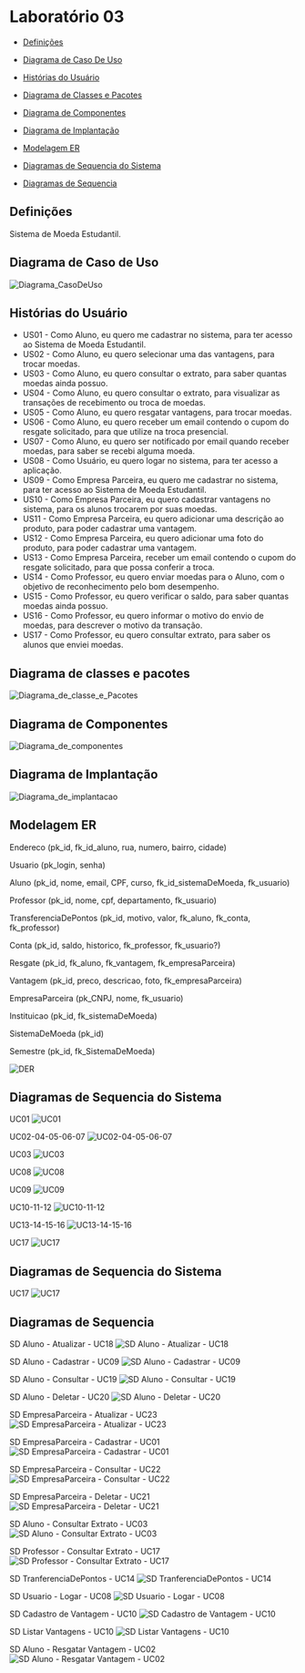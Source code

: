# Laboratório 03

- [Definições](#definições)

- [Diagrama de Caso De Uso](#diagrama-de-caso-de-uso)

- [Histórias do Usuário](#histórias-do-usuário)

- [Diagrama de Classes e Pacotes](#diagrama-de-classes-e-pacotes)

- [Diagrama de Componentes](#diagrama-de-componentes)

- [Diagrama de Implantação](#diagrama-de-implantação)

- [Modelagem ER](#modelagem-er)

- [Diagramas de Sequencia do Sistema](#diagramas-de-sequencia-do-Sistema)

- [Diagramas de Sequencia](#diagramas-de-sequencia)

## Definições

Sistema de Moeda Estudantil.

## Diagrama de Caso de Uso

![Diagrama_CasoDeUso](./projeto/Print%20-%20Diagrama%20de%20caso%20de%20Uso.png)

## Histórias do Usuário

* US01 - Como Aluno, eu quero me cadastrar no sistema, para ter acesso ao Sistema de Moeda Estudantil.
* US02 - Como Aluno, eu quero selecionar uma das vantagens, para trocar moedas.
* US03 - Como Aluno, eu quero consultar o extrato, para saber quantas moedas ainda possuo.
* US04 - Como Aluno, eu quero consultar o extrato, para visualizar as transações de recebimento ou troca de moedas.
* US05 - Como Aluno, eu quero resgatar vantagens, para trocar moedas.
* US06 - Como Aluno, eu quero receber um email contendo o cupom do resgate solicitado, para que utilize na troca presencial.
* US07 - Como Aluno, eu quero ser notificado por email quando receber moedas, para saber se recebi alguma moeda.
* US08 - Como Usuário, eu quero logar no sistema, para ter acesso a aplicação.
* US09 - Como Empresa Parceira, eu quero me cadastrar no sistema, para ter acesso ao Sistema de Moeda Estudantil. 
* US10 - Como Empresa Parceira, eu quero cadastrar vantagens no sistema, para os alunos trocarem por suas moedas.
* US11 - Como Empresa Parceira, eu quero adicionar uma descrição ao produto, para poder cadastrar uma vantagem.
* US12 - Como Empresa Parceira, eu quero adicionar uma foto do produto, para poder cadastrar uma vantagem.
* US13 - Como Empresa Parceira, receber um email contendo o cupom do resgate solicitado, para que possa conferir a troca.
* US14 - Como Professor, eu quero enviar moedas para o Aluno, com o objetivo de reconhecimento pelo bom desempenho.
* US15 - Como Professor, eu quero verificar o saldo, para saber quantas moedas ainda possuo.
* US16 - Como Professor, eu quero informar o motivo do envio de moedas, para descrever o motivo da transação.
* US17 - Como Professor, eu quero consultar extrato, para saber os alunos que enviei moedas. 

## Diagrama de classes e pacotes

![Diagrama_de_classe_e_Pacotes](./projeto/Print%20-%20Diagrama%20de%20Pacotes%20e%20Classes.png)


## Diagrama de Componentes

![Diagrama_de_componentes](./projeto/Print%20-%20Diagrama%20de%20Componentes.png)


## Diagrama de Implantação

![Diagrama_de_implantacao](./projeto/Print%20-%20Diagrama%20de%20Implantação.png)

## Modelagem ER

Endereco (pk_id, fk_id_aluno, rua, numero, bairro, cidade)

Usuario (pk_login, senha)

Aluno (pk_id, nome, email, CPF, curso, fk_id_sistemaDeMoeda, fk_usuario)

Professor (pk_id, nome, cpf, departamento, fk_usuario)

TransferenciaDePontos (pk_id, motivo, valor, fk_aluno, fk_conta, fk_professor)

Conta (pk_id, saldo, historico, fk_professor, fk_usuario?)

Resgate (pk_id, fk_aluno, fk_vantagem, fk_empresaParceira)

Vantagem (pk_id, preco, descricao, foto, fk_empresaParceira)

EmpresaParceira (pk_CNPJ, nome, fk_usuario)

Instituicao (pk_id, fk_sistemaDeMoeda)

SistemaDeMoeda (pk_id)

Semestre (pk_id, fk_SistemaDeMoeda)

![DER](./projeto/DER.png)

## Diagramas de Sequencia do Sistema

UC01
![UC01](./projeto/Diagrama%20de%20Sequencia%20do%20Sistema/UC01.png)

UC02-04-05-06-07
![UC02-04-05-06-07](./projeto/Diagrama%20de%20Sequencia%20do%20Sistema/UC02-04-05-06-07.png)

UC03
![UC03](./projeto/Diagrama%20de%20Sequencia%20do%20Sistema/UC03.png)

UC08
![UC08](./projeto/Diagrama%20de%20Sequencia%20do%20Sistema/UC08.png)

UC09
![UC09](./projeto/Diagrama%20de%20Sequencia%20do%20Sistema/UC09.png)

UC10-11-12
![UC10-11-12](./projeto/Diagrama%20de%20Sequencia%20do%20Sistema/UC10-11-12.png)

UC13-14-15-16
![UC13-14-15-16](./projeto/Diagrama%20de%20Sequencia%20do%20Sistema/UC13-14-15-16.png)

UC17
![UC17](./projeto/Diagrama%20de%20Sequencia%20do%20Sistema/UC17.png)

## Diagramas de Sequencia do Sistema

UC17
![UC17](./projeto/Diagrama%20de%20Sequencia%20do%20Sistema/UC17.png)


## Diagramas de Sequencia

SD Aluno - Atualizar - UC18
![SD Aluno - Atualizar - UC18](./projeto/Diagrama%20de%20Sequencia/SD%20Aluno%20-%20Atualizar%20-%20UC18.png)

SD Aluno - Cadastrar - UC09
![SD Aluno - Cadastrar - UC09](./projeto/Diagrama%20de%20Sequencia/SD%20Aluno%20-%20Cadastrar%20-%20UC09.png)

SD Aluno - Consultar - UC19
![SD Aluno - Consultar - UC19](./projeto/Diagrama%20de%20Sequencia/SD%20Aluno%20-%20Consultar%20-%20UC19.png)

SD Aluno - Deletar - UC20
![SD Aluno - Deletar - UC20](./projeto/Diagrama%20de%20Sequencia/SD%20Aluno%20-%20Deletar%20-%20UC20.png)

SD EmpresaParceira - Atualizar - UC23
![SD EmpresaParceira - Atualizar - UC23](./projeto/Diagrama%20de%20Sequencia/SD%20EmpresaParceira%20-%20Atualizar%20-%20UC23.png)

SD EmpresaParceira - Cadastrar - UC01
![SD EmpresaParceira - Cadastrar - UC01](./projeto/Diagrama%20de%20Sequencia/SD%20EmpresaParceira%20-%20Cadastrar%20-%20UC01.png)

SD EmpresaParceira - Consultar - UC22
![SD EmpresaParceira - Consultar - UC22](./projeto/Diagrama%20de%20Sequencia/SD%20EmpresaParceira%20-%20Consultar%20-%20UC22.png)

SD EmpresaParceira - Deletar - UC21
![SD EmpresaParceira - Deletar - UC21](./projeto/Diagrama%20de%20Sequencia/SD%20EmpresaParceira%20-%20Deletar%20-%20UC21.png)

SD Aluno - Consultar Extrato - UC03
![SD Aluno - Consultar Extrato - UC03](./projeto/Diagrama%20de%20Sequencia/SD%20Aluno%20-%20Consultar%20Extrato%20-%20UC03.png)

SD Professor - Consultar Extrato - UC17
![SD Professor - Consultar Extrato - UC17](./projeto/Diagrama%20de%20Sequencia/SD%20Professor%20-%20Consultar%20Extrato%20-%20UC17.png)

SD TranferenciaDePontos - UC14
![SD TranferenciaDePontos - UC14](./projeto/Diagrama%20de%20Sequencia/SD%20TranferenciaDePontos%20-%20UC14.png)


SD Usuario - Logar - UC08
![SD Usuario - Logar - UC08](./projeto/Diagrama%20de%20Sequencia/SD%20Usuario%20-%20Logar%20-%20UC08.png)

SD Cadastro de Vantagem - UC10
![SD Cadastro de Vantagem - UC10](./projeto/Diagrama%20de%20Sequencia/SD%20Cadastro%20de%20Vantagem%20-%20UC10.png)


SD Listar Vantagens - UC10
![SD Listar Vantagens - UC10](./projeto/Diagrama%20de%20Sequencia/SD%20Listar%20Vantagens%20UC02.png)

SD Aluno - Resgatar Vantagem - UC02
![SD Aluno - Resgatar Vantagem - UC02](./projeto/Diagrama%20de%20Sequencia/SD%20Aluno%20-%20Resgatar%20Vantagem%20-%20UC02.png)




